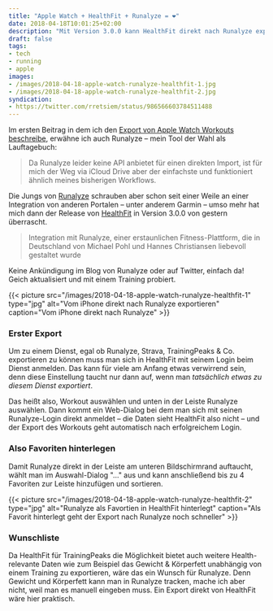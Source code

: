 ```yaml
---
title: "Apple Watch + HealthFit + Runalyze = ❤️"
date: 2018-04-18T10:01:25+02:00
description: "Mit Version 3.0.0 kann HealthFit direkt nach Runalyze exportieren!"
draft: false
tags:
- tech
- running
- apple
images:
- /images/2018-04-18-apple-watch-runalyze-healthfit-1.jpg
- /images/2018-04-18-apple-watch-runalyze-healthfit-2.jpg
syndication:
- https://twitter.com/rretsiem/status/986566603784511488
---
```




Im ersten Beitrag in dem ich den [Export von Apple Watch Workouts beschreibe](https://renem.net/post/2017-11-19-healthfit-apple-watch-daten-exportieren/), erwähne ich auch Runalyze – mein Tool der Wahl als Lauftagebuch:

> Da Runalyze leider keine API anbietet für einen direkten Import, ist für mich der Weg via iCloud Drive aber der einfachste und funktioniert ähnlich meines bisherigen Workflows.

Die Jungs von [Runalyze](https://runalyze.com/) schrauben aber schon seit einer Weile an einer Integration von anderen Portalen – unter anderem Garmin – umso mehr hat mich dann der Release von [HealthFit](https://itunes.apple.com/de/app/healthfit/id1202650514?mt=8&ct=wfiOS&at=11lKjS) in Version 3.0.0 von gestern überrascht.

> Integration mit Runalyze, einer erstaunlichen Fitness-Plattform, die in Deutschland von Michael Pohl und Hannes Christiansen liebevoll gestaltet wurde

Keine Ankündigung im Blog von Runalyze oder auf Twitter, einfach da! Geich aktualisiert und mit einem Training probiert.

{{< picture src="/images/2018-04-18-apple-watch-runalyze-healthfit-1" type="jpg" alt="Vom iPhone direkt nach Runalyze exportieren" caption="Vom iPhone direkt nach Runalyze" >}}

### Erster Export

Um zu einem Dienst, egal ob Runalyze, Strava, TrainingPeaks & Co. exportieren zu können muss man sich in HealthFit mit seinem Login beim Dienst anmelden. Das kann für viele am Anfang etwas verwirrend sein, denn diese Einstellung taucht nur dann auf, wenn man *tatsächlich etwas zu diesem Dienst exportiert*.

Das heißt also, Workout auswählen und unten in der Leiste Runalyze auswählen. Dann kommt ein Web-Dialog bei dem man sich mit seinen Runalyze-Login direkt anmeldet – die Daten sieht HealthFit also nicht – und der Export des Workouts geht automatisch nach erfolgreichem Login.

### Also Favoriten hinterlegen

Damit Runalyze direkt in der Leiste am unteren Bildschirmrand auftaucht, wählt man im Auswahl-Dialog "…" aus und kann anschließend bis zu 4 Favoriten zur Leiste hinzufügen und sortieren.

{{< picture src="/images/2018-04-18-apple-watch-runalyze-healthfit-2" type="jpg" alt="Runalyze als Favortien in HealthFit hinterlegt" caption="Als Favorit hinterlegt geht der Export nach Runalyze noch schneller" >}}

### Wunschliste

Da HealthFit für TrainingPeaks die Möglichkeit bietet auch weitere Health-relevante Daten wie zum Beispiel das Gewicht & Körperfett unabhängig von einem Training zu exportieren, wäre das ein Wunsch für Runalyze. Denn Gewicht und Körperfett kann man in Runalyze tracken, mache ich aber nicht, weil man es manuell eingeben muss. Ein Export direkt von HealthFit wäre hier praktisch.


